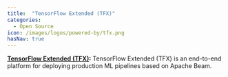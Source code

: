 ```yaml
---
title:  "TensorFlow Extended (TFX)"
categories:
  - Open Source
icon: /images/logos/powered-by/tfx.png
hasNav: true
---
```

<!--
Licensed under the Apache License, Version 2.0 (the "License");
you may not use this file except in compliance with the License.
You may obtain a copy of the License at

http://www.apache.org/licenses/LICENSE-2.0

Unless required by applicable law or agreed to in writing, software
distributed under the License is distributed on an "AS IS" BASIS,
WITHOUT WARRANTIES OR CONDITIONS OF ANY KIND, either express or implied.
See the License for the specific language governing permissions and
limitations under the License.
-->

**[TensorFlow Extended (TFX)](https://www.tensorflow.org/tfx):**  TensorFlow Extended (TFX) is an end-to-end platform
  for deploying production ML pipelines based on Apache Beam.
